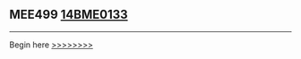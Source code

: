 ## MEE499 [14BME0133](https://14BME0133.github.io)


---
Begin here [ >>>>>>>> ](agl7782-0002/index)

